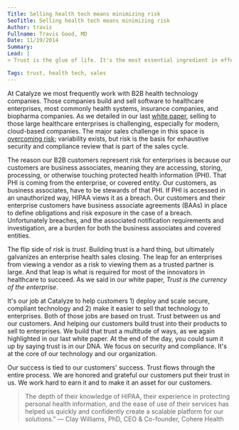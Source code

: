 ```yaml
---
Title: Selling health tech means minimizing risk
SeoTitle: Selling health tech means minimizing risk
Author: travis
Fullname: Travis Good, MD
Date: 11/19/2014
Summary: 
Lead: |
> Trust is the glue of life. It's the most essential ingredient in effective communication. It's the foundational principle that holds all relationships. - Steven Covey

Tags: trust, health tech, sales
---
```

At Catalyze we most frequently work with B2B health technology companies. Those companies build and sell software to healthcare enterprises, most commonly health systems, insurance companies, and biopharma companies. As we detailed in our last [white paper](https://catalyze.io/whitepapers/making-enterprise-healthcare-sales-easier/), selling to those large healthcare enterprises is challenging, especially for modern, cloud-based companies. The major sales challenge in this space is [overcoming risk](http://www.verizonenterprise.com/resources/reports/rp_hbr-vertical-report-healthcare_en_xg.pdf); variability exists, but risk is the basis for exhaustive security and compliance review that is part of the sales cycle.

The reason our B2B customers represent risk for enterprises is because our customers are business associates, meaning they are accessing, storing, processing, or otherwise touching protected health information (PHI). That PHI is coming from the enterprise, or covered entity. Our customers, as business associates, have to be stewards of that PHI. If PHI is accessed in an unauthorized way, HIPAA views it as a breach. Our customers and their enterprise customers have business associate agreements (BAAs) in place to define obligations and risk exposure in the case of a breach. Unfortunately breaches, and the associated notification requirements and investigation, are a burden for both the business associates and covered entities.

The flip side of _risk_ is _trust_. Building trust is a hard thing, but ultimately galvanizes an enterprise health sales closing. The leap for an enterprises from viewing a vendor as a risk to viewing them as a trusted partner is large. And that leap is what is required for most of the innovators in healthcare to succeed. As we said in our white paper, _Trust is the currency of the enterprise_.

It's our job at Catalyze to help customers 1) deploy and scale secure, compliant technology and 2) make it easier to sell that technology to enterprises. Both of those jobs are based on trust. Trust between us and our customers. And helping our customers build trust into their products to sell to enterprises. We build that trust a multitude of ways, as we again highlighted in our last white paper. At the end of the day, you could sum it up by saying trust is in our DNA. We focus on security and compliance. It's at the core of our technology and our organization.

Our success is tied to our customers' success. Trust flows through the entire process. We are honored and grateful our customers put their trust in us. We work hard to earn it and to make it an asset for our customers.

> The depth of their knowledge of HIPAA, their experience in protecting personal health information, and the ease of use of their services has helped us quickly and confidently create a scalable platform for our solutions.” — Clay Williams, PhD, CEO & Co-founder, Cohere Health
